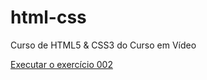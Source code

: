 # html-css
 Curso de HTML5 & CSS3 do Curso em Vídeo

 
 <a href="https://kcianosc.github.io/html-css/exerc%C3%ADcios/ex002/index.html" target="_blank">Executar o exercício 002</a>